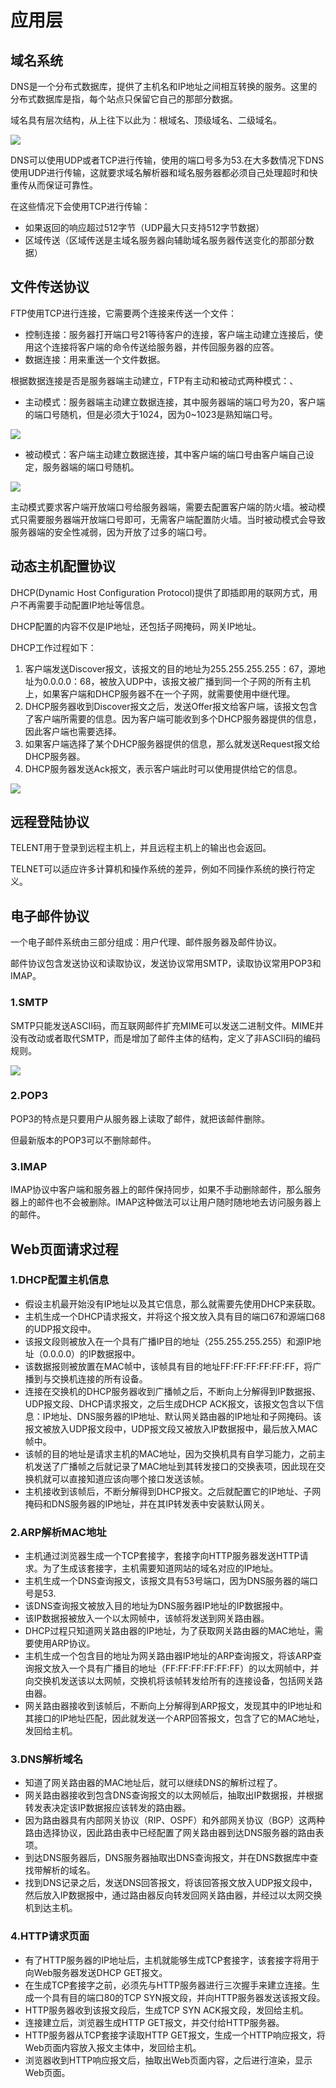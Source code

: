 # 应用层

## 域名系统 <a id="%E5%9F%9F%E5%90%8D%E7%B3%BB%E7%BB%9F"></a>

DNS是一个分布式数据库，提供了主机名和IP地址之间相互转换的服务。这里的分布式数据库是指，每个站点只保留它自己的那部分数据。

域名具有层次结构，从上往下以此为：根域名、顶级域名、二级域名。

![](../../.gitbook/assets/image%20%2895%29.png)

DNS可以使用UDP或者TCP进行传输，使用的端口号多为53.在大多数情况下DNS使用UDP进行传输，这就要求域名解析器和域名服务器都必须自己处理超时和快重传从而保证可靠性。

在这些情况下会使用TCP进行传输：

* 如果返回的响应超过512字节（UDP最大只支持512字节数据）
* 区域传送（区域传送是主域名服务器向辅助域名服务器传送变化的那部分数据）

## 文件传送协议 <a id="%E6%96%87%E4%BB%B6%E4%BC%A0%E9%80%81%E5%8D%8F%E8%AE%AE"></a>

FTP使用TCP进行连接，它需要两个连接来传送一个文件：

* 控制连接：服务器打开端口号21等待客户的连接，客户端主动建立连接后，使用这个连接将客户端的命令传送给服务器，并传回服务器的应答。
* 数据连接：用来重送一个文件数据。

根据数据连接是否是服务器端主动建立，FTP有主动和被动式两种模式：、

* 主动模式：服务器端主动建立数据连接，其中服务器端的端口号为20，客户端的端口号随机，但是必须大于1024，因为0~1023是熟知端口号。

![](../../.gitbook/assets/image%20%2844%29.png)

* 被动模式：客户端主动建立数据连接，其中客户端的端口号由客户端自己设定，服务器端的端口号随机。

![](../../.gitbook/assets/image%20%2855%29.png)

主动模式要求客户端开放端口号给服务器端，需要去配置客户端的防火墙。被动模式只需要服务器端开放端口号即可，无需客户端配置防火墙。当时被动模式会导致服务器端的安全性减弱，因为开放了过多的端口号。

## 动态主机配置协议 <a id="%E5%8A%A8%E6%80%81%E4%B8%BB%E6%9C%BA%E9%85%8D%E7%BD%AE%E5%8D%8F%E8%AE%AE"></a>

DHCP\(Dynamic Host Configuration Protocol\)提供了即插即用的联网方式，用户不再需要手动配置IP地址等信息。

DHCP配置的内容不仅是IP地址，还包括子网掩码，网关IP地址。

DHCP工作过程如下：

1. 客户端发送Discover报文，该报文的目的地址为255.255.255.255：67，源地址为0.0.0.0：68，被放入UDP中，该报文被广播到同一个子网的所有主机上，如果客户端和DHCP服务器不在一个子网，就需要使用中继代理。
2. DHCP服务器收到Discover报文之后，发送Offer报文给客户端，该报文包含了客户端所需要的信息。因为客户端可能收到多个DHCP服务器提供的信息，因此客户端也需要选择。
3. 如果客户端选择了某个DHCP服务器提供的信息，那么就发送Request报文给DHCP服务器。
4. DHCP服务器发送Ack报文，表示客户端此时可以使用提供给它的信息。

![](../../.gitbook/assets/image%20%2854%29.png)

## 远程登陆协议 <a id="%E8%BF%9C%E7%A8%8B%E7%99%BB%E9%99%86%E5%8D%8F%E8%AE%AE"></a>

TELENT用于登录到远程主机上，并且远程主机上的输出也会返回。

TELNET可以适应许多计算机和操作系统的差异，例如不同操作系统的换行符定义。

## 电子邮件协议 <a id="%E7%94%B5%E5%AD%90%E9%82%AE%E4%BB%B6%E5%8D%8F%E8%AE%AE"></a>

一个电子邮件系统由三部分组成：用户代理、邮件服务器及邮件协议。

邮件协议包含发送协议和读取协议，发送协议常用SMTP，读取协议常用POP3和IMAP。

### 1.SMTP <a id="1.SMTP"></a>

SMTP只能发送ASCII码，而互联网邮件扩充MIME可以发送二进制文件。MIME并没有改动或者取代SMTP，而是增加了邮件主体的结构，定义了非ASCII码的编码规则。

![](../../.gitbook/assets/image%20%2819%29.png)

### 2.POP3 <a id="2.POP3"></a>

POP3的特点是只要用户从服务器上读取了邮件，就把该邮件删除。

但最新版本的POP3可以不删除邮件。

### 3.IMAP <a id="3.IMAP"></a>

IMAP协议中客户端和服务器上的邮件保持同步，如果不手动删除邮件，那么服务器上的邮件也不会被删除。IMAP这种做法可以让用户随时随地地去访问服务器上的邮件。

## Web页面请求过程 <a id="Web%E9%A1%B5%E9%9D%A2%E8%AF%B7%E6%B1%82%E8%BF%87%E7%A8%8B"></a>

### 1.DHCP配置主机信息 <a id="1.DHCP%E9%85%8D%E7%BD%AE%E4%B8%BB%E6%9C%BA%E4%BF%A1%E6%81%AF"></a>

* 假设主机最开始没有IP地址以及其它信息，那么就需要先使用DHCP来获取。
* 主机生成一个DHCP请求报文，并将这个报文放入具有目的端口67和源端口68的UDP报文段中。
* 该报文段则被放入在一个具有广播IP目的地址（255.255.255.255）和源IP地址（0.0.0.0）的IP数据报中。
* 该数据报则被放置在MAC帧中，该帧具有目的地址FF:FF:FF:FF:FF:FF，将广播到与交换机连接的所有设备。
* 连接在交换机的DHCP服务器收到广播帧之后，不断向上分解得到IP数据报、UDP报文段、DHCP请求报文，之后生成DHCP ACK报文，该报文包含以下信息：IP地址、DNS服务器的IP地址、默认网关路由器的IP地址和子网掩码。该报文被放入UDP报文段中，UDP报文段又被放入IP数据报中，最后放入MAC帧中。
* 该帧的目的地址是请求主机的MAC地址，因为交换机具有自学习能力，之前主机发送了广播帧之后就记录了MAC地址到其转发接口的交换表项，因此现在交换机就可以直接知道应该向哪个接口发送该帧。
* 主机接收到该帧后，不断分解得到DHCP报文。之后就配置它的IP地址、子网掩码和DNS服务器的IP地址，并在其IP转发表中安装默认网关。

### 2.ARP解析MAC地址 <a id="2.ARP%E8%A7%A3%E6%9E%90MAC%E5%9C%B0%E5%9D%80"></a>

* 主机通过浏览器生成一个TCP套接字，套接字向HTTP服务器发送HTTP请求。为了生成该套接字，主机需要知道网站的域名对应的IP地址。
* 主机生成一个DNS查询报文，该报文具有53号端口，因为DNS服务器的端口号是53.
* 该DNS查询报文被放入目的地址为DNS服务器IP地址的IP数据报中。
* 该IP数据报被放入一个以太网帧中，该帧将发送到网关路由器。
* DHCP过程只知道网关路由器的IP地址，为了获取网关路由器的MAC地址，需要使用ARP协议。
* 主机生成一个包含目的地址为网关路由器IP地址的ARP查询报文，将该ARP查询报文放入一个具有广播目的地址（FF:FF:FF:FF:FF:FF）的以太网帧中，并向交换机发送该以太网帧，交换机将该帧转发给所有的连接设备，包括网关路由器。
* 网关路由器接收到该帧后，不断向上分解得到ARP报文，发现其中的IP地址和其接口的IP地址匹配，因此就发送一个ARP回答报文，包含了它的MAC地址，发回给主机。

### 3.DNS解析域名 <a id="3.DNS%E8%A7%A3%E6%9E%90%E5%9F%9F%E5%90%8D"></a>

* 知道了网关路由器的MAC地址后，就可以继续DNS的解析过程了。
* 网关路由器接收到包含DNS查询报文的以太网帧后，抽取出IP数据报，并根据转发表决定该IP数据报应该转发的路由器。
* 因为路由器具有内部网关协议（RIP、OSPF）和外部网关协议（BGP）这两种路由选择协议，因此路由表中已经配置了网关路由器到达DNS服务器的路由表项。
* 到达DNS服务器后，DNS服务器抽取出DNS查询报文，并在DNS数据库中查找带解析的域名。
* 找到DNS记录之后，发送DNS回答报文，将该回答报文放入UDP报文段中，然后放入IP数据报中，通过路由器反向转发回网关路由器，并经过以太网交换机到达主机。

### 4.HTTP请求页面 <a id="4.HTTP%E8%AF%B7%E6%B1%82%E9%A1%B5%E9%9D%A2"></a>

* 有了HTTP服务器的IP地址后，主机就能够生成TCP套接字，该套接字将用于向Web服务器发送DHCP GET报文。
* 在生成TCP套接字之前，必须先与HTTP服务器进行三次握手来建立连接。生成一个具有目的端口80的TCP SYN报文段，并向HTTP服务器发送该报文段。
* HTTP服务器收到该报文段后，生成TCP SYN ACK报文段，发回给主机。
* 连接建立后，浏览器生成HTTP GET报文，并交付给HTTP服务器。
* HTTP服务器从TCP套接字读取HTTP GET报文，生成一个HTTP响应报文，将Web页面内容放入报文主体中，发回给主机。
* 浏览器收到HTTP响应报文后，抽取出Web页面内容，之后进行渲染，显示Web页面。

